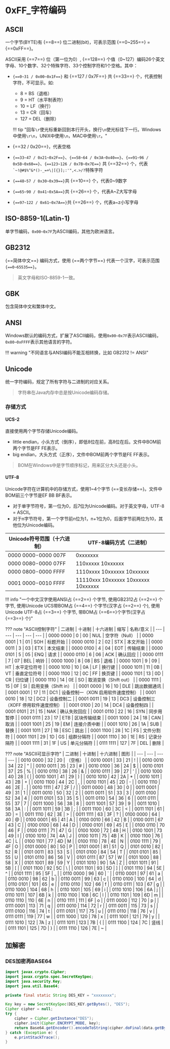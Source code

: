 # 0xFF_字符编码

## ASCII

一个字节(BYTE)有 {==8==} 位二进制(bit)，可表示范围 {==0~255==} = {==0xFF==}。

ASCII采用 {==7==} 位（第一位为0）, {==128==} 个值（0~127）编码26个英文字母、10个数字、32个特殊字符、33个控制字符和1个空格。其中：

+ `{==0~31 / 0x00~0x1F==}` 和 {==127 / 0x7F==} 共 {==33==} 个，代表控制字符，不可显示。如:
    - 8 = BS（退格）
    - 9 = HT（水平制表符）
    - 10 = LF（换行）
    - 13 = CR（回车）
    - 127 = DEL（删除）

    !!! tip "回车`\r`使光标重新回到本行开头，换行`\n`使光标往下一行。Windows中使用`\r\n`，UNIX中使用`\n`，MAC中使用`\r`。"

+ {==32 / 0x20==}，代表空格
+ `{==33~47 / 0x21~0x2F==}`、`{==58~64 / 0x3A~0x40==}`、`{==91~96 / 0x5B~0x60==}`、`{==123~126 / 0x7B~0x7E==}` 共 {==32==} 个，代表`` `~!@#$%^&*()-_=+\|[{}];:'",<.>/? ``特殊字符
+ `{==48~57 / 0x30~0x39==}`共 {==10==} 个，代表0~9数字
+ `{==65~90 / 0x41~0x5A==}`共 {==26==} 个，代表A~Z大写字母
+ `{==97~122 / 0x61~0x7A==}`共 {==26==} 个，代表a~z小写字母


## ISO-8859-1(Latin-1)

单字节编码，`0x00~0x7F`为ASCII编码，其他为欧洲语言。


## GB2312

{==简体中文==} 编码方式，使用 {==两个字节==} 代表一个汉字，可表示范围`{==0~65535==}`。

> 英文字母和ISO-8859-1一致。

## GBK

包含简体中文和繁体中文。

## ANSI

Windows默认的编码方式，扩展了ASCII编码，使用`0x00~0x7F`表示ASCII编码，`0x80~0xFFFF`表示其他语言的字符。

!!! warning "不同语言与ANSI编码不能互相转换，比如 GB2312 != ANSI"


## Unicode

统一字符编码，规定了所有字符与二进制的对应关系。

> 字符串在Java内存中总是按Unicode编码存储。

### 存储方式

#### UCS-2

直接使用两个字节存储Unicode编码。

+ little endian，小头方式（倒序），即低8位在前，高8位在后。文件中BOM前两个字节是FF FE表示。
+ big endian，大头方式（正序），文件中BOM前两个字节是FE FF表示。

> BOM在Windows中是字节顺序标记，用来区分大头还是小头。


#### UTF-8

Unicode字符在计算机中的存储方式，使用1~4个字节 {==变长存储==}。文件中BOM前三个字节是EF BB BF表示。

+ 对于单字节符号，第一位为0，后7位为Unicode编码。对于英文字母，UTF-8 = ASCII。
+ 对于n字节符号，第一个字节前n位为1，n+1位为0，后面字节前两位为10，其他位为Unicode编码。

| Unicode符号范围（十六进制） | UTF-8编码方式（二进制） |
| --- | --- |
| 0000 0000-0000 007F | 0xxxxxxx |
| 0000 0080-0000 07FF | 110xxxxx 10xxxxxx |
| 0000 0800-0000 FFFF | 1110xxxx 10xxxxxx 10xxxxxx |
| 0001 0000-0010 FFFF | 11110xxx 10xxxxxx 10xxxxxx 10xxxxxx |

!!! info "一个中文汉字使用ANSI占 {==2==} 个字节, 使用GB2312占 {==2==} 个字节, 使用Unicode UCS带BOM占 {==4==} 个字节(汉字占 {==2==} 个), 使用Unicode UTF-8占 {==3==} 个字节, 带BOM占 {==6==}个字节(汉字占 {==3==} 个)"

??? note "ASCII控制字符"
    | 二进制 | 十进制 | 十六进制 | 缩写 | 名称/意义 |
    | --- | --- | --- | --- | --- |
    | 0000 0000 | 0 | 00 | NUL | 空字符（Null） |
    | 0000 0001 | 1 | 01 | SOH | 标题开始 |
    | 0000 0010 | 2 | 02 | STX | 本文开始 |
    | 0000 0011 | 3 | 03 | ETX | 本文结束 |
    | 0000 0100 | 4 | 04 | EOT | 传输结束 |
    | 0000 0101 | 5 | 05 | ENQ | 请求 |
    | 0000 0110 | 6 | 06 | ACK | 确认回应 |
    | 0000 0111 | 7 | 07 | BEL | 响铃 |
    | 0000 1000 | 8 | 08 | BS | 退格 |
    | 0000 1001 | 9 | 09 | HT | 水平定位符号 |
    | 0000 1010 | 10 | 0A | LF | 换行键 |
    | 0000 1011 | 11 | 0B | VT | 垂直定位符号 |
    | 0000 1100 | 12 | 0C | FF | 换页键 |
    | 0000 1101 | 13 | 0D | CR | 归位键 |
    | 0000 1110 | 14 | 0E | SO | 取消变换（Shift out） |
    | 0000 1111 | 15 | 0F | SI | 启用变换（Shift in） |
    | 0001 0000 | 16 | 10 | DLE | 跳出数据通讯 |
    | 0001 0001 | 17 | 11 | DC1 | 设备控制一（XON 启用软件速度控制） |
    | 0001 0010 | 18 | 12 | DC2 | 设备控制二 |
    | 0001 0011 | 19 | 13 | DC3 | 设备控制三（XOFF 停用软件速度控制） |
    | 0001 0100 | 20 | 14 | DC4 | 设备控制四 |
    | 0001 0101 | 21 | 15 | NAK | 确认失败回应 |
    | 0001 0110 | 22 | 16 | SYN | 同步用暂停 |
    | 0001 0111 | 23 | 17 | ETB | 区块传输结束 |
    | 0001 1000 | 24 | 18 | CAN | 取消 |
    | 0001 1001 | 25 | 19 | EM | 连接介质中断 |
    | 0001 1010 | 26 | 1A | SUB | 替换 |
    | 0001 1011 | 27 | 1B | ESC | 跳出 |
    | 0001 1100 | 28 | 1C | FS | 文件分割符 |
    | 0001 1101 | 29 | 1D | GS | 组群分隔符 |
    | 0001 1110 | 30 | 1E | RS | 记录分隔符 |
    | 0001 1111 | 31 | 1F | US | 单元分隔符 |
    | 0111 1111 | 127 | 7F | DEL | 删除 |

??? note "ASCII可显示字符"
    | 二进制 | 十进制 | 十六进制 | 图形 |
    | --- | --- | --- | --- |
    | 0010 0000 | 32 | 20 | （空格） |
    | 0010 0001 | 33 | 21 | ! |
    | 0010 0010 | 34 | 22 | " |
    | 0010 0011 | 35 | 23 | # |
    | 0010 0100 | 36 | 24 | $ |
    | 0010 0101 | 37 | 25 | % |
    | 0010 0110 | 38 | 26 | & |
    | 0010 0111 | 39 | 27 | ' |
    | 0010 1000 | 40 | 28 | ( |
    | 0010 1001 | 41 | 29 | ) |
    | 0010 1010 | 42 | 2A | * |
    | 0010 1011 | 43 | 2B | + |
    | 0010 1100 | 44 | 2C | , |
    | 0010 1101 | 45 | 2D | - |
    | 0010 1110 | 46 | 2E | . |
    | 0010 1111 | 47 | 2F | / |
    | 0011 0000 | 48 | 30 | 0 |
    | 0011 0001 | 49 | 31 | 1 |
    | 0011 0010 | 50 | 32 | 2 |
    | 0011 0011 | 51 | 33 | 3 |
    | 0011 0100 | 52 | 34 | 4 |
    | 0011 0101 | 53 | 35 | 5 |
    | 0011 0110 | 54 | 36 | 6 |
    | 0011 0111 | 55 | 37 | 7 |
    | 0011 1000 | 56 | 38 | 8 |
    | 0011 1001 | 57 | 39 | 9 |
    | 0011 1010 | 58 | 3A | : |
    | 0011 1011 | 59 | 3B | ; |
    | 0011 1100 | 60 | 3C | < |
    | 0011 1101 | 61 | 3D | = |
    | 0011 1110 | 62 | 3E | > |
    | 0011 1111 | 63 | 3F | ? |
    | 0100 0000 | 64 | 40 | @ |
    | 0100 0001 | 65 | 41 | A |
    | 0100 0010 | 66 | 42 | B |
    | 0100 0011 | 67 | 43 | C |
    | 0100 0100 | 68 | 44 | D |
    | 0100 0101 | 69 | 45 | E |
    | 0100 0110 | 70 | 46 | F |
    | 0100 0111 | 71 | 47 | G |
    | 0100 1000 | 72 | 48 | H |
    | 0100 1001 | 73 | 49 | I |
    | 0100 1010 | 74 | 4A | J |
    | 0100 1011 | 75 | 4B | K |
    | 0100 1100 | 76 | 4C | L |
    | 0100 1101 | 77 | 4D | M |
    | 0100 1110 | 78 | 4E | N |
    | 0100 1111 | 79 | 4F | O |
    | 0101 0000 | 80 | 50 | P |
    | 0101 0001 | 81 | 51 | Q |
    | 0101 0010 | 82 | 52 | R |
    | 0101 0011 | 83 | 53 | S |
    | 0101 0100 | 84 | 54 | T |
    | 0101 0101 | 85 | 55 | U |
    | 0101 0110 | 86 | 56 | V |
    | 0101 0111 | 87 | 57 | W |
    | 0101 1000 | 88 | 58 | X |
    | 0101 1001 | 89 | 59 | Y |
    | 0101 1010 | 90 | 5A | Z |
    | 0101 1011 | 91 | 5B | [ |
    | 0101 1100 | 92 | 5C | \ |
    | 0101 1101 | 93 | 5D | ] |
    | 0101 1110 | 94 | 5E | ^ |
    | 0101 1111 | 95 | 5F | _ |
    | 0110 0000 | 96 | 60 | ` |
    | 0110 0001 | 97 | 61 | a |
    | 0110 0010 | 98 | 62 | b |
    | 0110 0011 | 99 | 63 | c |
    | 0110 0100 | 100 | 64 | d |
    | 0110 0101 | 101 | 65 | e |
    | 0110 0110 | 102 | 66 | f |
    | 0110 0111 | 103 | 67 | g |
    | 0110 1000 | 104 | 68 | h |
    | 0110 1001 | 105 | 69 | i |
    | 0110 1010 | 106 | 6A | j |
    | 0110 1011 | 107 | 6B | k |
    | 0110 1100 | 108 | 6C | l |
    | 0110 1101 | 109 | 6D | m |
    | 0110 1110 | 110 | 6E | n |
    | 0110 1111 | 111 | 6F | o |
    | 0111 0000 | 112 | 70 | p |
    | 0111 0001 | 113 | 71 | q |
    | 0111 0010 | 114 | 72 | r |
    | 0111 0011 | 115 | 73 | s |
    | 0111 0100 | 116 | 74 | t |
    | 0111 0101 | 117 | 75 | u |
    | 0111 0110 | 118 | 76 | v |
    | 0111 0111 | 119 | 77 | w |
    | 0111 1000 | 120 | 78 | x |
    | 0111 1001 | 121 | 79 | y |
    | 0111 1010 | 122 | 7A | z |
    | 0111 1011 | 123 | 7B | { |
    | 0111 1100 | 124 | 7C | 竖线 |
    | 0111 1101 | 125 | 7D | } |
    | 0111 1110 | 126 | 7E | ~ |


## 加解密

### DES加密再BASE64

```java
import javax.crypto.Cipher;
import javax.crypto.spec.SecretKeySpec;
import java.security.Key;
import java.util.Base64;

private final static String DES_KEY = "xxxxxxxx";

Key key = new SecretKeySpec(DES_KEY.getBytes(), "DES");
Cipher cipher = null;
try {
    cipher = Cipher.getInstance("DES");
    cipher.init(Cipher.ENCRYPT_MODE, key);
    return Base64.getEncoder().encodeToString(cipher.doFinal(data.getBytes()));
} catch (Exception e) {
    e.printStackTrace();
}
```
